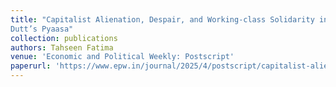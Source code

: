 ```yaml
---
title: "Capitalist Alienation, Despair, and Working-class Solidarity in Guru
Dutt’s Pyaasa"
collection: publications
authors: Tahseen Fatima
venue: 'Economic and Political Weekly: Postscript'
paperurl: 'https://www.epw.in/journal/2025/4/postscript/capitalist-alienation-despair-and-working-class.html'
---
```

<!-- This paper is about the number 1. The number 2 is left for future work. -->

<!-- [Download paper here](http://academicpages.github.io/files/paper1.pdf) -->

<!-- Recommended citation: Your Name, You. (2009). "Paper Title Number 1." <i>Journal 1</i>. 1(1). -->
